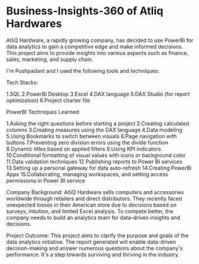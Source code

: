 # Business-Insights-360 of Atliq Hardwares

AtliQ Hardware, a rapidly growing company, has decided to use PowerBi for data analytics to gain a competitive edge and make informed decisions. This project aims to provide insights into various aspects such as finance, sales, marketing, and supply chain.

I'm Pushpadant and I used the following tools and techniques:

Tech Stacks:

1.SQL
2.PowerBi Desktop
3.Excel
4.DAX language
5.DAX Studio (for report optimization)
6.Project charter file

PowerBI Techniques Learned:

1.Asking the right questions before starting a project
2.Creating calculated columns
3.Creating measures using the DAX language
4.Data modeling
5.Using Bookmarks to switch between visuals
6.Page navigation with buttons
7.Preventing zero division errors using the divide function
8.Dynamic titles based on applied filters
9.Using KPI indicators
10.Conditional formatting of visual values with icons or background color
11.Data validation techniques
12.Publishing reports to Power BI services
13.Setting up a personal gateway for data auto-refresh
14.Creating PowerBi Apps
15.Collaborating, managing workspaces, and setting access permissions in Power BI service

Company Background: AtliQ Hardware sells computers and accessories worldwide through retailers and direct distributors. They recently faced unexpected losses in their American store due to decisions based on surveys, intuition, and limited Excel analysis. To compete better, the company needs to build an analytics team for data-driven insights and decisions.

Project Outcome: This project aims to clarify the purpose and goals of the data analytics initiative. The report generated will enable data-driven decision-making and answer numerous questions about the company's performance. It's a step towards surviving and thriving in the industry.


